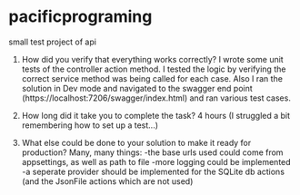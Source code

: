 # pacificprograming
small test project of api

1. How did you verify that everything works correctly?
   I wrote some unit tests of the controller action method. I tested the logic by verifying the correct service method was being called for each case.
   Also I ran the solution in Dev mode and navigated to the swagger end point (https://localhost:7206/swagger/index.html) and ran various test cases.
   
2. How long did it take you to complete the task?
   4 hours (I struggled a bit remembering how to set up a test...)
   
3. What else could be done to your solution to make it ready for production?
   Many, many things:
   -the base urls used could come from appsettings, as well as path to file
   -more logging could be implemented
   -a seperate provider should be implemented for the SQLite db actions (and the JsonFile actions which are not used)

